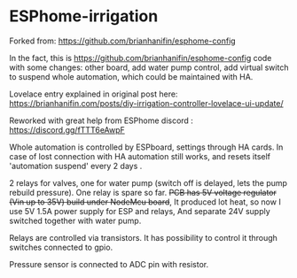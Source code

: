 # ESPhome-irrigation


 
 Forked from: https://github.com/brianhanifin/esphome-config

In the fact, this is https://github.com/brianhanifin/esphome-config code 
with some changes: other board, add water pump control, add virtual switch
to suspend whole automation, which could be maintained with HA.

Lovelace entry explained in original post here: 
https://brianhanifin.com/posts/diy-irrigation-controller-lovelace-ui-update/

Reworked with great help from ESPhome discord : https://discord.gg/fTTT6eAwpF

Whole automation is controlled by ESPboard, settings through HA cards. 
In case of lost connection with HA automation still works, 
and resets itself 'automation suspend' every 2 days .



2 relays for valves, one for water pump (switch off is delayed, lets the pump 
rebuild pressure). One relay is spare so far.
~~PCB has 5V voltage regulator (Vin up to 35V) build under NodeMcu board~~,
It produced lot heat, so now I use 5V 1.5A power supply for ESP and relays,
And separate 24V supply switched together with water pump. 
 

Relays are controlled via transistors. It has possibility to control it 
through switches connected to gpio. 

Pressure sensor is connected to ADC pin with resistor. 

 
